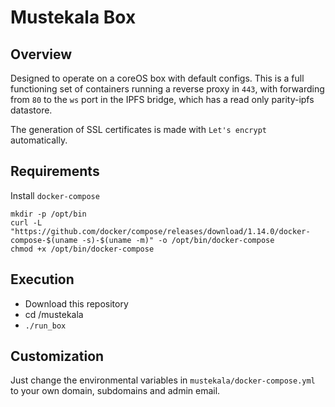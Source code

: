# Mustekala Box

## Overview

Designed to operate on a coreOS box with default configs.
This is a full functioning set of containers running a reverse proxy in `443`,
with forwarding from `80` to the `ws` port in the IPFS bridge, which has
a read only parity-ipfs datastore.

The generation of SSL certificates is made with `Let's encrypt` automatically.

## Requirements

Install `docker-compose`

```
mkdir -p /opt/bin
curl -L "https://github.com/docker/compose/releases/download/1.14.0/docker-compose-$(uname -s)-$(uname -m)" -o /opt/bin/docker-compose
chmod +x /opt/bin/docker-compose
```

## Execution

* Download this repository
* cd <this repository>/mustekala
* `./run_box`

## Customization

Just change the environmental variables in `mustekala/docker-compose.yml`
to your own domain, subdomains and admin email.

